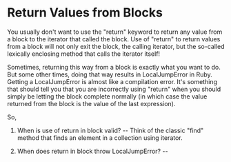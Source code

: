 Return Values from Blocks
=========================

You usually don't want to use the "return" keyword to return any value from
a block to the iterator that called the block. Use of "return" to return values
from a block will not only exit the block, the calling iterator, but the 
so-called lexically enclosing method that calls the iterator itself!

Sometimes, returning this way from a block is exactly what you want to do.
But some other times, doing that way results in LocalJumpError in Ruby.
Getting a LocalJumpError is almost like a compilation error. It's something
that should tell you that you are incorrectly using "return" when you should
simply be letting the block complete normally (in which case the value returned
from the block is the value of the last expression).

So, 

1. When is use of return in block valid? -- Think of the classic "find" method
that finds an element in a collection using iterator.

2. When does return in block throw LocalJumpError? --


